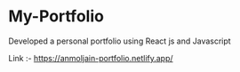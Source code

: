 # My-Portfolio
Developed a personal portfolio using React js and Javascript

Link :- <link> https://anmoljain-portfolio.netlify.app/
